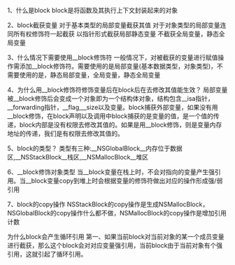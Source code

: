 1、什么是block
 block是将函数及其执行上下文封装起来的对象

2、block截获变量
对于基本类型的局部变量截获其值
对于对象类型的局部变量连同所有权修饰符一起截获
以指针形式截获局部静态变量
不截获全局变量，静态全局变量

3、什么情况下需要使用__block修饰符
 一般情况下，对被截获的变量进行赋值操作需添加__block修饰符。需要使用的是局部变量(基本数据类型，对象类型)，不需要使用的是，静态局部变量，全局变量，静态全局变量

4、为什么用__block修饰符修饰变量后在block后在去修改其值能生效？
 局部变量被__block修饰后会变成一个对象即为一个结构体对象，结构包含__isa指针，__forwarding指针，__flag,__size以及变量。block捕获外部变量，如果没有用__block修饰，在block声明以及调用中block捕获的是变量的值，是一个值的传递，block内部是没有权限去修改其值的。如果是用__block修饰，则是变量内存地址的传递，我们是有权限去修改其值的。

5、block的类型？
 类型有三种:__NSGlobalBlock__内存位于数据区,__NSStackBlock__栈区,__NSMallocBlock__堆区

6、__block修饰对象类型
 当__block变量在栈上时，不会对指向的变量产生强引用。当__block变量copy到堆上时会根据变量的修饰符做出对应的操作形成强/弱引用

7、block的copy操作
 NSStackBlock的copy操作是生成NSMallocBlock，NSGlobalBlock的copy操作什么都不做，NSMallocBlock的copy操作是增加引用计数



为什么block会产生循环引用
第一、如果当前block对当前对象的某一个成员变量进行截获，那么这个block会对对应变量强引用，当前block由于当前对象有个强引用，这就引起了循环引用。